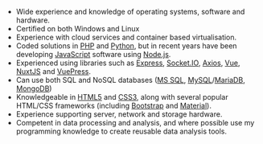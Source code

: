 - Wide experience and knowledge of operating systems, software and hardware.
- Certified on both Windows and Linux
- Experience with cloud services and container based virtualisation.
- Coded solutions in [PHP](https://www.php.net/) and [Python](https://www.python.org/), but in recent years have been developing [JavaScript](https://en.wikipedia.org/wiki/JavaScript) software using [Node.js](https://nodejs.org/).
- Experienced using libraries such as [Express](https://expressjs.com/), [Socket.IO](https://socket.io/), [Axios](https://github.com/axios/axios), [Vue](https://vuejs.org/), [NuxtJS](https://nuxtjs.org/) and [VuePress](https://vuepress.vuejs.org/).
- Can use both SQL and NoSQL databases ([MS SQL](https://www.microsoft.com/en-us/sql-server), [MySQL](https://www.mysql.com/)/[MariaDB](https://mariadb.org/), [MongoDB](https://www.mongodb.com/))
- Knowledgeable in [HTML5](https://en.wikipedia.org/wiki/HTML5) and [CSS3](https://en.wikipedia.org/wiki/Cascading_Style_Sheets), along with several popular HTML/CSS frameworks (including [Bootstrap](https://getbootstrap.com/) and [Material](https://material.io/)).
- Experience supporting server, network and storage hardware.
- Competent in data processing and analysis, and where possible use my programming knowledge to create reusable data analysis tools.
